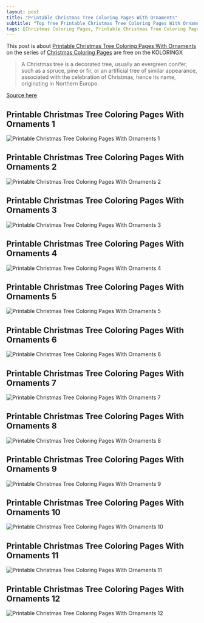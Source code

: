 ```yaml
---
layout: post
title: "Printable Christmas Tree Coloring Pages With Ornaments"
subtitle: "Top free Printable Christmas Tree Coloring Pages With Ornaments on the Christmas Coloring Pages at Koloringx.xyz "
tags: [Christmas Coloring Pages, Printable Christmas Tree Coloring Pages With Ornaments]
---
```

This post is about [Printable Christmas Tree Coloring Pages With Ornaments](http://koloringx.xyz/blog/Printable-Christmas-Tree-Coloring-Pages-With-Ornaments) on the series of [Christmas Coloring Pages](http://koloringx.xyz) are free on the KOLORINGX
> A Christmas tree is a decorated tree, usually an evergreen conifer, such as a spruce, pine or fir, or an artificial tree of similar appearance, associated with the celebration of Christmas, hence its name, originating in Northern Europe.

[Source here](https://en.wikipedia.org/wiki/Christmas_tree)
## Printable Christmas Tree Coloring Pages With Ornaments 1
![Printable Christmas Tree Coloring Pages With Ornaments 1](http://koloringx.xyz/Christmas-Coloring-Pages/Printable-Christmas-Tree-Coloring-Pages-With-Ornaments%20(1).png)

<script async src="https://pagead2.googlesyndication.com/pagead/js/adsbygoogle.js"></script> <!-- Koloringx --> 
 <ins class="adsbygoogle"  
   style="display:block"   
  data-ad-client="ca-pub-6753140515841889"   
  data-ad-slot="2585677186"  
   data-ad-format="auto"  
   data-full-width-responsive="true"></ins> 
 <script>  
   (adsbygoogle = window.adsbygoogle || []).push({}); 
 </script>

## Printable Christmas Tree Coloring Pages With Ornaments 2
![Printable Christmas Tree Coloring Pages With Ornaments 2](http://koloringx.xyz/Christmas-Coloring-Pages/Printable-Christmas-Tree-Coloring-Pages-With-Ornaments%20(2).png)
## Printable Christmas Tree Coloring Pages With Ornaments 3
![Printable Christmas Tree Coloring Pages With Ornaments 3](http://koloringx.xyz/Christmas-Coloring-Pages/Printable-Christmas-Tree-Coloring-Pages-With-Ornaments%20(3).png)
## Printable Christmas Tree Coloring Pages With Ornaments 4
![Printable Christmas Tree Coloring Pages With Ornaments 4](http://koloringx.xyz/Christmas-Coloring-Pages/Printable-Christmas-Tree-Coloring-Pages-With-Ornaments%20(4).png)
## Printable Christmas Tree Coloring Pages With Ornaments 5
![Printable Christmas Tree Coloring Pages With Ornaments 5](http://koloringx.xyz/Christmas-Coloring-Pages/Printable-Christmas-Tree-Coloring-Pages-With-Ornaments%20(5).png)
## Printable Christmas Tree Coloring Pages With Ornaments 6
![Printable Christmas Tree Coloring Pages With Ornaments 6](http://koloringx.xyz/Christmas-Coloring-Pages/Printable-Christmas-Tree-Coloring-Pages-With-Ornaments%20(6).png)
## Printable Christmas Tree Coloring Pages With Ornaments 7
![Printable Christmas Tree Coloring Pages With Ornaments 7](http://koloringx.xyz/Christmas-Coloring-Pages/Printable-Christmas-Tree-Coloring-Pages-With-Ornaments%20(7).png)
## Printable Christmas Tree Coloring Pages With Ornaments 8
![Printable Christmas Tree Coloring Pages With Ornaments 8](http://koloringx.xyz/Christmas-Coloring-Pages/Printable-Christmas-Tree-Coloring-Pages-With-Ornaments%20(8).png)
## Printable Christmas Tree Coloring Pages With Ornaments 9
![Printable Christmas Tree Coloring Pages With Ornaments 9](http://koloringx.xyz/Christmas-Coloring-Pages/Printable-Christmas-Tree-Coloring-Pages-With-Ornaments%20(9).png)
## Printable Christmas Tree Coloring Pages With Ornaments 10
![Printable Christmas Tree Coloring Pages With Ornaments 10](http://koloringx.xyz/Christmas-Coloring-Pages/Printable-Christmas-Tree-Coloring-Pages-With-Ornaments%20(10).png)
## Printable Christmas Tree Coloring Pages With Ornaments 11
![Printable Christmas Tree Coloring Pages With Ornaments 11](http://koloringx.xyz/Christmas-Coloring-Pages/Printable-Christmas-Tree-Coloring-Pages-With-Ornaments%20(11).png)
## Printable Christmas Tree Coloring Pages With Ornaments 12
![Printable Christmas Tree Coloring Pages With Ornaments 12](http://koloringx.xyz/Christmas-Coloring-Pages/Printable-Christmas-Tree-Coloring-Pages-With-Ornaments%20(12).png)

<script async src="https://pagead2.googlesyndication.com/pagead/js/adsbygoogle.js"></script> <!-- Koloringx --> 
 <ins class="adsbygoogle"  
   style="display:block"   
  data-ad-client="ca-pub-6753140515841889"   
  data-ad-slot="2585677186"  
   data-ad-format="auto"  
   data-full-width-responsive="true"></ins> 
 <script>  
   (adsbygoogle = window.adsbygoogle || []).push({}); 
 </script>

